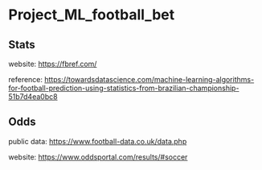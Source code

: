 # Project_ML_football_bet

## Stats

website: https://fbref.com/

reference: https://towardsdatascience.com/machine-learning-algorithms-for-football-prediction-using-statistics-from-brazilian-championship-51b7d4ea0bc8



## Odds

public data: https://www.football-data.co.uk/data.php

website: https://www.oddsportal.com/results/#soccer
